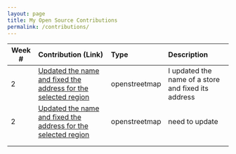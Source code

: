 ```yaml
---
layout: page
title: My Open Source Contributions
permalink: /contributions/
---
```


<!--
The first column, Contribution, must be a hyperlink to the actual contribution,
such as the Wikipedia edit or pull request, etc., with a suitable name.
Type of the contribution should be "Wikipedia edit", "OpenStreet Map feature",
"Project Documentation", "Project Code", "Blog Edit", etc.

The Description should include a brief summary of what you did.

Replace the first row below with your contribution and add new ones below it
following the same syntax.

-->





| Week #       | Contribution (Link)  | Type  | Description |
|---|:---|:---|:---|
|  2   | [Updated the name and fixed the address for the selected region](https://github.com/stewartweiss/butterfly-network/blob/master/butterfly_edges.c)    | openstreetmap|   I updated the name of a store and fixed its address  |
|  2   | [Updated the name and fixed the address for the selected region](https://github.com/stewartweiss/butterfly-network/blob/master/butterfly_edges.c)    | openstreetmap|   need to update |
|     |     |     |      |
|     |     |     |      |

